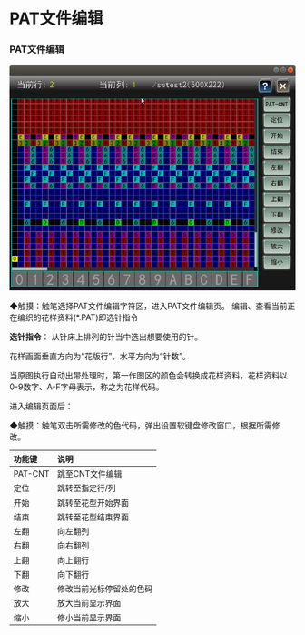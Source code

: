 # PAT文件编辑



### PAT文件编辑

![](https://raw.githubusercontent.com/HQwangyun/HQ-image/master/PAT%E6%96%87%E4%BB%B6%E7%BC%96%E8%BE%91.png)

◆触摸：触笔选择PAT文件编辑字符区，进入PAT文件编辑页。 编辑、查看当前正在编织的花样资料\(\*.PAT\)即选针指令

**选针指令**： 从针床上排列的针当中选出想要使用的针。

花样画面垂直方向为“花版行”，水平方向为“针数”。

当原图执行自动出带处理时，第一作图区的颜色会转换成花样资料，花样资料以0-9数字、A-F字母表示，称之为花样代码。

进入编辑页面后：

◆触摸：触笔双击所需修改的色代码，弹出设置软键盘修改窗口，根据所需修改。

| 功能键 | 说明 |
| :--- | :--- |
| PAT-CNT | 跳至CNT文件编辑 |
| 定位 | 跳转至指定行/列 |
| 开始 | 跳转至花型开始界面 |
| 结束 | 跳转至花型结束界面 |
| 左翻 | 向左翻列 |
| 右翻 | 向右翻列 |
| 上翻 | 向上翻行 |
| 下翻 | 向下翻行 |
| 修改 | 修改当前光标停留处的色码 |
| 放大 | 放大当前显示界面 |
| 缩小 | 修小当前显示界面 |

